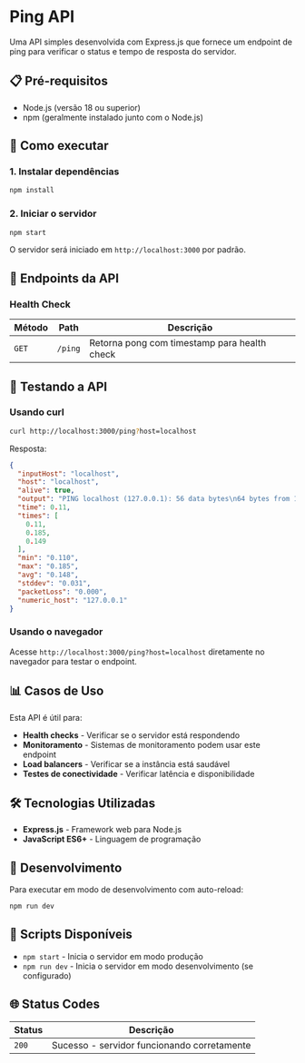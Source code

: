 # Ping API

Uma API simples desenvolvida com Express.js que fornece um endpoint de ping para verificar o status e tempo de resposta do servidor.

## 📋 Pré-requisitos

- Node.js (versão 18 ou superior)
- npm (geralmente instalado junto com o Node.js)

## 🚀 Como executar

### 1. Instalar dependências

```bash
npm install
```

### 2. Iniciar o servidor

```bash
npm start
```

O servidor será iniciado em `http://localhost:3000` por padrão.

## 🔗 Endpoints da API

### Health Check

| Método   | Path    | Descrição                                    |
|----------|---------|----------------------------------------------|
| `GET`    | `/ping` | Retorna pong com timestamp para health check |

## 🧪 Testando a API

### Usando curl

```bash
curl http://localhost:3000/ping?host=localhost
```

Resposta:
```json
{
  "inputHost": "localhost",
  "host": "localhost",
  "alive": true,
  "output": "PING localhost (127.0.0.1): 56 data bytes\n64 bytes from 127.0.0.1: icmp_seq=0 ttl=64 time=0.110 ms\n64 bytes from 127.0.0.1: icmp_seq=1 ttl=64 time=0.185 ms\n64 bytes from 127.0.0.1: icmp_seq=2 ttl=64 time=0.149 ms\n\n--- localhost ping statistics ---\n3 packets transmitted, 3 packets received, 0.0% packet loss\nround-trip min/avg/max/stddev = 0.110/0.148/0.185/0.031 ms\n",
  "time": 0.11,
  "times": [
    0.11,
    0.185,
    0.149
  ],
  "min": "0.110",
  "max": "0.185",
  "avg": "0.148",
  "stddev": "0.031",
  "packetLoss": "0.000",
  "numeric_host": "127.0.0.1"
}
```

### Usando o navegador

Acesse `http://localhost:3000/ping?host=localhost` diretamente no navegador para testar o endpoint.

## 📊 Casos de Uso

Esta API é útil para:

- **Health checks** - Verificar se o servidor está respondendo
- **Monitoramento** - Sistemas de monitoramento podem usar este endpoint
- **Load balancers** - Verificar se a instância está saudável
- **Testes de conectividade** - Verificar latência e disponibilidade

## 🛠️ Tecnologias Utilizadas

- **Express.js** - Framework web para Node.js
- **JavaScript ES6+** - Linguagem de programação

## 🔧 Desenvolvimento

Para executar em modo de desenvolvimento com auto-reload:

```bash
npm run dev
```

## 📝 Scripts Disponíveis

- `npm start` - Inicia o servidor em modo produção
- `npm run dev` - Inicia o servidor em modo desenvolvimento (se configurado)

## 🌐 Status Codes

| Status | Descrição |
|--------|-----------|
| `200`  | Sucesso - servidor funcionando corretamente |

